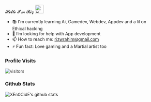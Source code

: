 𝓗𝓮𝓵𝓵𝓸 𝓘'𝓶 𝓡𝓲𝔃 <img src="https://user-images.githubusercontent.com/1303154/88677602-1635ba80-d120-11ea-84d8-d263ba5fc3c0.gif" width="28px" alt="hi">

- 📚 I'm currently learning Ai, Gamedev, Webdev, Appdev and a lil on Ethical hacking
- 🤔 I’m looking for help with App development
- 📫 How to reach me: rizwrahim@gmail.com
- ⚡ Fun fact: Love gaming and a Martial artist too

### Profile Visits 

![visitors](https://visitor-badge.glitch.me/badge?page_id=XEn0CidE.XEn0CidE)


### Github Stats

![XEn0CidE's github stats](https://github-readme-stats.vercel.app/api?username=XEn0CidE&count_private=true&theme=tokyonight&hide=contribs,prs)


